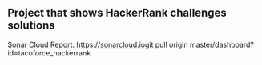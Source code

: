 ## **Project that shows HackerRank challenges solutions**

Sonar Cloud Report:
https://sonarcloud.iogit pull origin master/dashboard?id=tacoforce_hackerrank